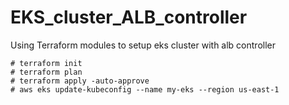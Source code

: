 # EKS_cluster_ALB_controller
Using Terraform modules to setup eks cluster with alb controller

```
# terraform init
# terraform plan
# terraform apply -auto-approve
# aws eks update-kubeconfig --name my-eks --region us-east-1
```